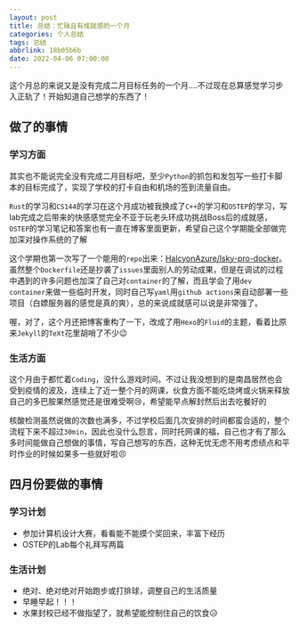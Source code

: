 ```yaml
---
layout: post
title: 总结：忙碌且有成就感的一个月
categories: 个人总结
tags: 总结
abbrlink: 18b05b6b
date: 2022-04-06 07:00:00
---
```


这个月总的来说又是没有完成二月目标任务的一个月....不过现在总算感觉学习步入正轨了！开始知道自己想学的东西了！

## 做了的事情

### 学习方面

其实也不能说完全没有完成二月目标吧，至少`Python`的抓包和发包写一些打卡脚本的目标完成了，实现了学校的打卡自由和机场的签到流量自由。

`Rust`的学习和`CS144`的学习在这个月成功被我换成了`C++`的学习和`OSTEP`的学习，写lab完成之后带来的快感感觉完全不亚于玩老头环成功挑战Boss后的成就感，`OSTEP`的学习笔记和答案也有一直在博客里面更新，希望自己这个学期能全部做完加深对操作系统的了解

这个学期也第一次写了一个能用的`repo`出来：[HalcyonAzure/lsky-pro-docker](https://github.com/HalcyonAzure/lsky-pro-docker)。虽然整个`Dockerfile`还是抄袭了`issues`里面别人的劳动成果，但是在调试的过程中遇到的许多问题也加深了自己对`container`的了解，而且学会了用`dev container`来做一些临时开发，同时自己写`yaml`用`github actions`来自动部署一些项目（白嫖服务器的感觉是真的爽），总的来说成就感可以说是非常强了。

喔，对了，这个月还把博客重构了一下，改成了用`Hexo`的`Fluid`的主题，看着比原来`Jekyll`的`TeXt`花里胡哨了不少:wink:

### 生活方面

这个月由于都忙着`Coding`，没什么游戏时间。不过让我没想到的是南昌居然也会受到疫情的波及，连续上了近一整个月的网课，伙食方面不能吃烧烤或火锅来释放自己的多巴胺果然感觉还是很难受啊:cry:，希望能早点解封然后出去吃餐好的

核酸检测虽然说做的次数也满多，不过学校后面几次安排的时间都蛮合适的，整个流程下来不超过`30min`，因此也没什么怨言，同时托网课的福，自己也才有了那么多时间能做自己想做的事情，写自己想写的东西，这种无忧无虑不用考虑绩点和平时作业的时候如果多一些就好啦:persevere:

## 四月份要做的事情

### 学习计划

* 参加计算机设计大赛，看看能不能摸个奖回来，丰富下经历
* OSTEP的Lab每个礼拜写两篇

### 生活计划

* 绝对、绝对绝对开始跑步或打排球，调整自己的生活质量
* 早睡早起！！！
* 水果封校已经不做指望了，就希望能控制住自己的饮食:disappointed_relieved:
